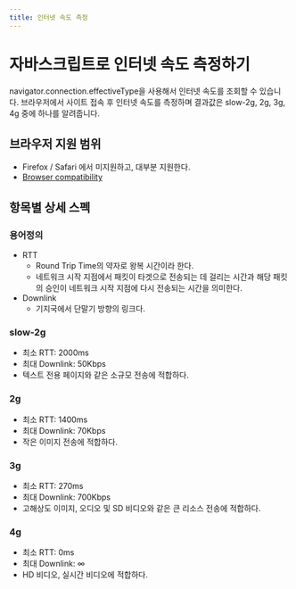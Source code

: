 ```yaml
---
title: 인터넷 속도 측정
---
```

# 자바스크립트로 인터넷 속도 측정하기
navigator.connection.effectiveType을 사용해서 인터넷 속도를 조회할 수 있습니다. 브라우저에서 사이트 접속 후 인터넷 속도를 측정하며 결과값은 slow-2g, 2g, 3g, 4g 중에 하나를 알려줍니다.

## 브라우저 지원 범위
- Firefox / Safari 에서 미지원하고, 대부분 지원한다.
- [Browser compatibility](https://developer.mozilla.org/en-US/docs/Web/API/NetworkInformation/effectiveType#browser_compatibility)

## 항목별 상세 스펙
### 용어정의
- RTT
  - Round Trip Time의 약자로 왕복 시간이라 한다.
  - 네트워크 시작 지점에서 패킷이 타겟으로 전송되는 데 걸리는 시간과 해당 패킷의 승인이 네트워크 시작 지점에 다시 전송되는 시간을 의미한다.
- Downlink
  - 기지국에서 단말기 방향의 링크다.

### slow-2g
- 최소 RTT: 2000ms
- 최대 Downlink: 50Kbps
- 텍스트 전용 페이지와 같은 소규모 전송에 적합하다.

### 2g
- 최소 RTT: 1400ms
- 최대 Downlink: 70Kbps
- 작은 이미지 전송에 적합하다.

### 3g
- 최소 RTT: 270ms
- 최대 Downlink: 700Kbps
- 고해상도 이미지, 오디오 및 SD 비디오와 같은 큰 리소스 전송에 적합하다.

### 4g
- 최소 RTT: 0ms
- 최대 Downlink: ∞
- HD 비디오, 실시간 비디오에 적합하다.